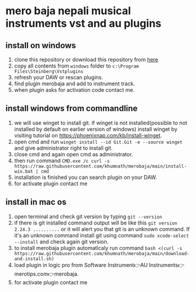 # mero baja nepali musical instruments vst and au plugins

## install on windows
1. clone this repository or download this repository from [here](https://github.com/khumnath/merobaja/archive/refs/heads/main.zip)
2. copy all contents from `windows` folder to `c:\Program Files\Steinberg\Vstplugins`
3. refresh your DAW or rescan plugins.
4. find plugin merobaja and add to instrument track.
6. when plugin asks for activation code contact me.

## install windows from commandline
1. we will use winget to install git. if winget is not installed(possible to not installed by default on earlier version of windows) install winget by visiting tutorial on https://phoenixnap.com/kb/install-winget.
2. open cmd and run `winget install --id Git.Git -e --source winget` and give administrator right to install git.
3. close cmd and again open cmd as administrator.
4. then run command `CMD.exe /c curl -s https://raw.githubusercontent.com/khumnath/merobaja/main/install-win.bat | cmd`
5. installation is finished you can search plugin on your DAW.
6. for activate plugin contact me

## install in mac os 
1. open terminal and check git version by typing `git --version`
2. if there is git installed  command output will be  like this `git version 2.24.3 ..........` or it will alert you that git is an unknown command. If it's an unknown command install git using command `sudo xcode-select --install` and check again git version.
3. to install merobaja plugin automaticaly run command `bash <(curl -s https://raw.githubusercontent.com/khumnath/merobaja/main/download-and-install.sh)`
4. load plugin in logic pro from Software Instrument:point_right:AU Instruments:point_right:merotips.com:point_right:merobaja.
5. for activate plugin contact me
